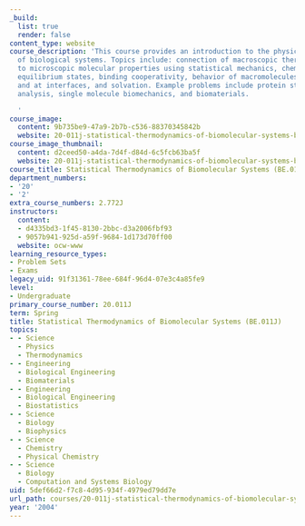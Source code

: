 ```yaml
---
_build:
  list: true
  render: false
content_type: website
course_description: 'This course provides an introduction to the physical chemistry
  of biological systems. Topics include: connection of macroscopic thermodynamic properties
  to microscopic molecular properties using statistical mechanics, chemical potentials,
  equilibrium states, binding cooperativity, behavior of macromolecules in solution
  and at interfaces, and solvation. Example problems include protein structure, genomic
  analysis, single molecule biomechanics, and biomaterials.

  '
course_image:
  content: 9b735be9-47a9-2b7b-c536-88370345842b
  website: 20-011j-statistical-thermodynamics-of-biomolecular-systems-be-011j-spring-2004
course_image_thumbnail:
  content: d2ceed50-a4da-7d4f-d84d-6c5fcb63ba5f
  website: 20-011j-statistical-thermodynamics-of-biomolecular-systems-be-011j-spring-2004
course_title: Statistical Thermodynamics of Biomolecular Systems (BE.011J)
department_numbers:
- '20'
- '2'
extra_course_numbers: 2.772J
instructors:
  content:
  - d4335bd3-1f45-8130-2bbc-d3a2006fbf93
  - 9057b941-925d-a59f-9684-1d173d70ff00
  website: ocw-www
learning_resource_types:
- Problem Sets
- Exams
legacy_uid: 91f31361-78ee-684f-96d4-07e3c4a85fe9
level:
- Undergraduate
primary_course_number: 20.011J
term: Spring
title: Statistical Thermodynamics of Biomolecular Systems (BE.011J)
topics:
- - Science
  - Physics
  - Thermodynamics
- - Engineering
  - Biological Engineering
  - Biomaterials
- - Engineering
  - Biological Engineering
  - Biostatistics
- - Science
  - Biology
  - Biophysics
- - Science
  - Chemistry
  - Physical Chemistry
- - Science
  - Biology
  - Computation and Systems Biology
uid: 5def66d2-f7c8-4d95-934f-4979ed79dd7e
url_path: courses/20-011j-statistical-thermodynamics-of-biomolecular-systems-be-011j-spring-2004
year: '2004'
---
```

